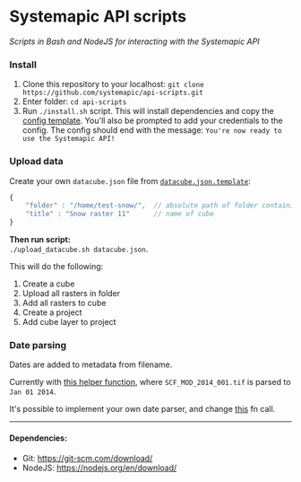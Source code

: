 # Systemapic API scripts
_Scripts in Bash and NodeJS for interacting with the Systemapic API_

### Install
1. Clone this repository to your localhost: `git clone https://github.com/systemapic/api-scripts.git`
2. Enter folder: `cd api-scripts`
3. Run `./install.sh` script. This will install dependencies and copy the [config template](https://github.com/systemapic/api-scripts/blob/master/config.json.template). You'll also be prompted to add your credentials to the config. The config should end with the message: `You're now ready to use the Systemapic API!`

### Upload data

Create your own `datacube.json` file from [`datacube.json.template`](https://github.com/systemapic/api-scripts/blob/master/datacube.json.template):

```javascript
{
    "folder" : "/home/test-snow/", 	// absolute path of folder containing .tiff's
    "title" : "Snow raster 11" 		// name of cube
}
```

**Then run script:**   
`./upload_datacube.sh datacube.json`.

This will do the following:  
1. Create a cube  
2. Upload all rasters in folder  
3. Add all rasters to cube  
4. Create a project  
5. Add cube layer to project  


### Date parsing
Dates are added to metadata from filename. 

Currently with [this helper function](https://github.com/systemapic/api-scripts/blob/master/lib/upload_rasters_to_cube.js#L19), where `SCF_MOD_2014_001.tif` is parsed to `Jan 01 2014`.

It's possible to implement your own date parser, and change [this](https://github.com/systemapic/api-scripts/blob/master/lib/upload_rasters_to_cube.js#L102) fn call.

----

#### Dependencies:
- Git: https://git-scm.com/download/
- NodeJS: https://nodejs.org/en/download/